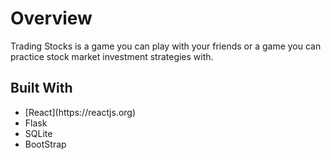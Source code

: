 <h1>Overview</h1>
<p>Trading Stocks is a game you can play with your friends or a game you can practice stock market investment strategies with.</p>




<h2>Built With</h2>
<ul>
  <li>[React](https://reactjs.org)</li>
  <li>Flask</li>
  <li>SQLite</li>
  <li>BootStrap</li>
</ul>
